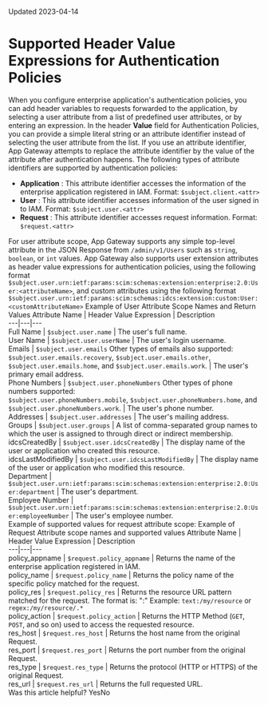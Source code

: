 Updated 2023-04-14
# Supported Header Value Expressions for Authentication Policies
When you configure enterprise application's authentication policies, you can add header variables to requests forwarded to the application, by selecting a user attribute from a list of predefined user attributes, or by entering an expression.
In the header **Value** field for Authentication Policies, you can provide a simple literal string or an attribute identifier instead of selecting the user attribute from the list. If you use an attribute identifier, App Gateway attempts to replace the attribute identifier by the value of the attribute after authentication happens.
The following types of attribute identifiers are supported by authentication policies:
  * **Application** : This attribute identifier accesses the information of the enterprise application registered in IAM.
Format: `$subject.client.<attr>`
  * **User** : This attribute identifier accesses information of the user signed in to IAM.
Format: `$subject.user.<attr>`
  * **Request** : This attribute identifier accesses request information. 
Format: `$request.<attr>`


For user attribute scope, App Gateway supports any simple top-level attribute in the JSON Response from `/admin/v1/Users` such as `string`, `boolean`, or `int` values.
App Gateway also supports user extension attributes as header value expressions for authentication policies, using the following format `$subject.user.urn:ietf:params:scim:schemas:extension:enterprise:2.0:User:<attributeName>`, and custom attributes using the following format `$subject.user.urn:ietf:params:scim:schemas:idcs:extension:custom:User:<customAttributeName>`
Example of User Attribute Scope Names and Return Values Attribute Name |  Header Value Expression |  Description  
---|---|---  
Full Name |  `$subject.user.name` |  The user's full name.  
User Name |  `$subject.user.userName` |  The user's login username.  
Emails |  `$subject.user.emails` Other types of emails also supported: `$subject.user.emails.recovery`, `$subject.user.emails.other`, `$subject.user.emails.home`, and `$subject.user.emails.work`. |  The user's primary email address.  
Phone Numbers |  `$subject.user.phoneNumbers` Other types of phone numbers supported:`                       $subject.user.phoneNumbers.mobile`, `$subject.user.phoneNumbers.home`, and `$subject.user.phoneNumbers.work`. |  The user's phone number.  
Addresses |  `$subject.user.addresses` |  The user's mailing address.  
Groups |  `$subject.user.groups` |  A list of comma-separated group names to which the user is assigned to through direct or indirect membership.  
idcsCreatedBy |  `$subject.user.idcsCreatedBy` |  The display name of the user or application who created this resource.  
idcsLastModifiedBy |  `$subject.user.idcsLastModifiedBy` |  The display name of the user or application who modified this resource.  
Department |  `$subject.user.urn:ietf:params:scim:schemas:extension:enterprise:2.0:User:department` |  The user's department.  
Employee Number |  `$subject.user.urn:ietf:params:scim:schemas:extension:enterprise:2.0:User:employeeNumber` |  The user's employee number.  
Example of supported values for request attribute scope:
Example of Request Attribute scope names and supported values Attribute Name |  Header Value Expression |  Description  
---|---|---  
policy_appname |  `$request.policy_appname` |  Returns the name of the enterprise application registered in IAM.  
policy_name |  `$request.policy_name` |  Returns the policy name of the specific policy matched for the request.  
policy_res |  `$request.policy_res` |  Returns the resource URL pattern matched for the request. The format is: "<type>:<pattern>" Example: `text:/my/resource` or `regex:/my/resource/.*`  
policy_action |  `$request.policy_action` |  Returns the HTTP Method (`GET`, `POST`, and so on) used to access the requested resource.  
res_host |  `$request.res_host` |  Returns the host name from the original Request.  
res_port |  `$request.res_port` |  Returns the port number from the original Request.  
res_type |  `$request.res_type` |  Returns the protocol (HTTP or HTTPS) of the original Request.  
res_url |  `$request.res_url` |  Returns the full requested URL.  
Was this article helpful?
YesNo

